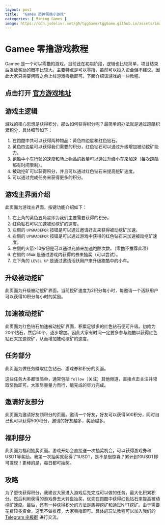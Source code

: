 ```yaml
---
layout: post
title:  "Gamee 质押零撸小游戏"
categories: [ Mining Games ]
image: https://cdn.jsdelivr.net/gh/tggGame/tggGame.github.io/assets/images/crazy-camels.webp
---
```

# Gamee 零撸游戏教程

Gamee 是一个可以零撸的游戏，目前还在初期阶段，逻辑也比较简单，项目结束后发放奖励的概率比较大。主要特点是可以零撸，虽然可以投入资金但不建议。因此大家只需要闲暇之余上线游戏零撸即可。下面介绍该游戏的一些教程。

## 点击打开 [官方游戏地址](https://t.me/gamee/start?startapp=ref_1712464860)

## 游戏主逻辑

游戏的核心思想是获得积分，那么如何获得积分呢？最简单的办法就是通过跑酷积累积分，具体细节如下：

1. 在跑酷中共可以获得两种物品：黄色四边星和红色钻石。
2. 黄色四边星可以获得我们需要的积分，红色钻石可以通过升级增加被动挖矿能力。
3. 跑酷中小车行驶的速度和场上物品的数量可以通过升级小车来加速（每次跑酷都有时间限制）。
4. 被动挖矿可以获得积分，并且可以通过红色钻石来提高挖矿速度。
5. 可以通过完成任务来获得更多的积分。

## 游戏主界面介绍

此页面为游戏主界面，按键功能介绍如下：

1. 右上角的黄色五角星即为我们主要需要获得的积分。
2. 红色钻石可以加速被动挖矿的速度。
3. 左侧的 `UPGRADEFQR` 按钮是可以通过邀请好友来获得被动挖矿加速。
4. 右侧的 `UPGRADEFQR` 按钮是可以通过游戏中获得的红色钻石来加速被动挖矿速度。
5. 左侧的火箭×10按钮是可以通过充值来加速跑酷次数。（零撸不推荐此项）
6. 右侧的 `DRAW` 是通过游戏内获得的券来抽奖（可以尝试）。
7. 左下角的 `LEVEL UP` 是通过邀请活跃用户来升级跑酷中的小车。

## 升级被动挖矿

此页面为升级被动挖矿界面，当前挖矿速度为2积分每小时，每邀请一个活跃用户可以获得10积分每小时的奖励。

## 加速被动挖矿

此页面为红色钻石加速被动挖矿界面，积累足够多的红色钻石便可升级。初始为20个钻石，然后50个，逐步增加。因此大家有时间一定要多参与跑酷以获得红色钻石来加速挖矿，从而增加被动挖矿的速度。

## 任务部分

此页面为做任务赚取红色钻石、游戏券和积分的页面。

这些任务大多都很简单，通常包括 `follow`（关注）其他频道，直接点击关注并领取奖励即可。大家尽量量力而行，能完成的尽力完成。

## 邀请好友部分

此页面为邀请好友领积分的页面。邀请一个好友，好友可以获得500积分，同时自己也可以获得500积分，邀请的好友越多，奖励越多。

## 福利部分

此页面为福利抽奖页面。游戏开始会直接送一次抽奖机会，可以获得游戏券和USDT等奖励。我第一次抽奖就获得了1USDT，是不是很惊喜？累计到10USDT即可提现！更棒的是，每日都可抽奖。

## 攻略

为了更快获得积分，我建议大家进入游戏后先完成可以做的任务，最大化积累积分。然后利用获得的游戏券去大转盘抽奖，优先在跑酷中获得红色钻石来提高被动挖矿速度。最后，还有一种获得积分的方法是质押挖矿和通过NFT挖矿。由于需要花费较多资金，这里不做推荐，大家零撸即可。具体的玩法教程可以加入我们的 [Telegram 电报群](#) 进行交流。
